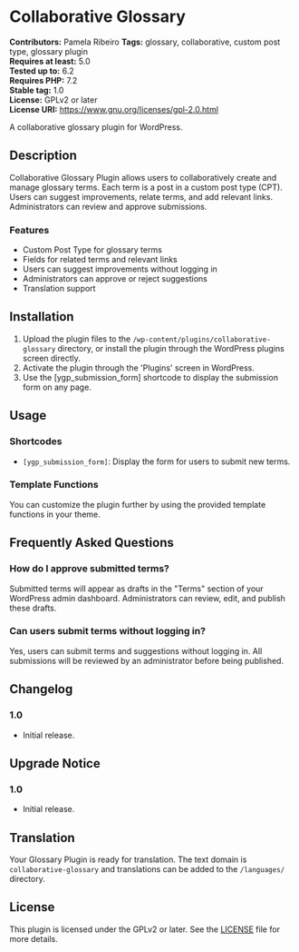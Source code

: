 # Collaborative Glossary

**Contributors:** Pamela Ribeiro
**Tags:** glossary, collaborative, custom post type, glossary plugin  
**Requires at least:** 5.0  
**Tested up to:** 6.2  
**Requires PHP:** 7.2  
**Stable tag:** 1.0  
**License:** GPLv2 or later  
**License URI:** https://www.gnu.org/licenses/gpl-2.0.html  

A collaborative glossary plugin for WordPress.

## Description

Collaborative Glossary Plugin allows users to collaboratively create and manage glossary terms. Each term is a post in a custom post type (CPT). Users can suggest improvements, relate terms, and add relevant links. Administrators can review and approve submissions.

### Features

- Custom Post Type for glossary terms
- Fields for related terms and relevant links
- Users can suggest improvements without logging in
- Administrators can approve or reject suggestions
- Translation support

## Installation

1. Upload the plugin files to the `/wp-content/plugins/collaborative-glossary` directory, or install the plugin through the WordPress plugins screen directly.
2. Activate the plugin through the 'Plugins' screen in WordPress.
3. Use the [ygp_submission_form] shortcode to display the submission form on any page.

## Usage

### Shortcodes

- `[ygp_submission_form]`: Display the form for users to submit new terms.

### Template Functions

You can customize the plugin further by using the provided template functions in your theme.

## Frequently Asked Questions

### How do I approve submitted terms?

Submitted terms will appear as drafts in the "Terms" section of your WordPress admin dashboard. Administrators can review, edit, and publish these drafts.

### Can users submit terms without logging in?

Yes, users can submit terms and suggestions without logging in. All submissions will be reviewed by an administrator before being published.

## Changelog

### 1.0

- Initial release.

## Upgrade Notice

### 1.0

- Initial release.

## Translation

Your Glossary Plugin is ready for translation. The text domain is `collaborative-glossary` and translations can be added to the `/languages/` directory.

## License

This plugin is licensed under the GPLv2 or later. See the [LICENSE](LICENSE) file for more details.
